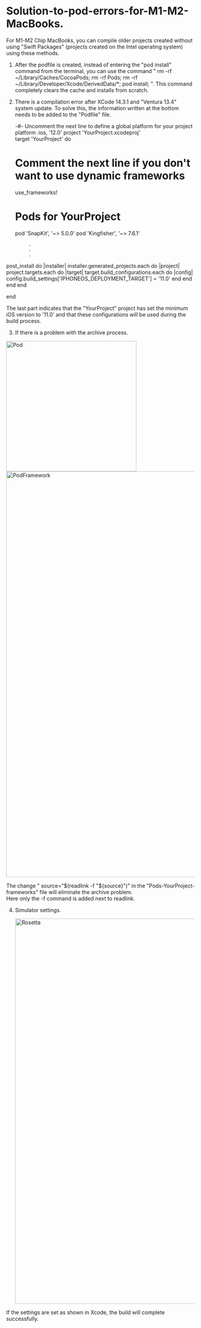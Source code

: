 # Solution-to-pod-errors-for-M1-M2-MacBooks.

  For M1-M2 Chip MacBooks, you can compile older projects created without using "Swift Packages" (projects created on the Intel operating system) using these methods.

1) After the podfile is created, instead of entering the "pod install" command from the terminal, you can use the command " rm -rf ~/Library/Caches/CocoaPods; rm -rf Pods; rm -rf ~/Library/Developer/Xcode/DerivedData/*; pod install; ". This command completely clears the cache and installs from scratch.



2) There is a compilation error after XCode 14.3.1 and "Ventura 13.4" system update. To solve this, the information written at the bottom needs to be added to the "Podfile" file.
  
    -#- Uncomment the next line to define a global platform for your project 
platform :ios, '12.0' 
project 'YourProject.xcodeproj'  
target 'YourProject' do 
 	 # Comment the next line if you don't want to use dynamic frameworks 
 	 use_frameworks! 
 	 # Pods for YourProject 
 	 pod 'SnapKit', '~> 5.0.0' 
 	 pod 'Kingfisher', '~> 7.6.1' 
 
            . 
            . 
            . 
 
post_install do |installer| 
    	installer.generated_projects.each do |project| 
     	 project.targets.each do |target| 
     	   target.build_configurations.each do |config| 
     	     config.build_settings['IPHONEOS_DEPLOYMENT_TARGET'] = '11.0' 
     	   end 
   	   end 
 	   end 
  end 
 
end 

  The last part indicates that the "YourProject" project has set the minimum iOS version to '11.0' and that these configurations will be used during the build process.



3) If there is a problem with the archive process.
   
<img width="348" alt="Pod" src="https://github.com/kaanssss/Solution-to-pod-errors-for-M1-M2-MacBooks./assets/74143983/12bae760-c72f-40d4-9b19-2e36c9ed9b58">

<img width="1084" alt="PodFramework" src="https://github.com/kaanssss/Solution-to-pod-errors-for-M1-M2-MacBooks./assets/74143983/f603235a-5994-4006-bd6b-6a2dae634eed">

  The change " source="$(readlink -f "${source}")" in the "Pods-YourProject-frameworks" file will eliminate the archive problem.  
Here only the -f command is added next to readlink.



4) Simulator settings.

   <img width="1029" alt="Rosetta" src="https://github.com/kaanssss/Solution-to-pod-errors-for-M1-M2-MacBooks./assets/74143983/79580ada-8433-44f1-b3f4-9b4df94b90ec">


  If the settings are set as shown in Xcode, the build will complete successfully. 

